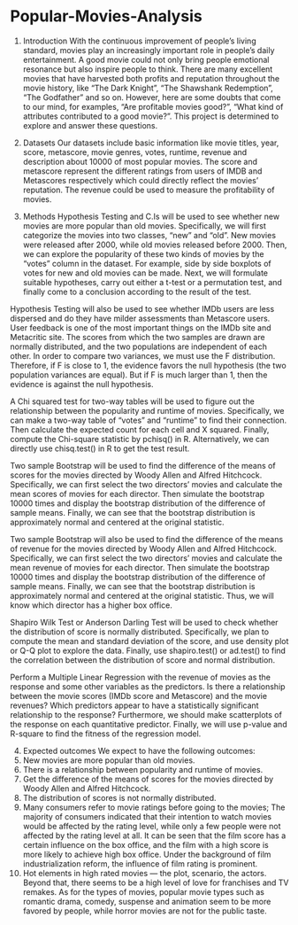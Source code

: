 # Popular-Movies-Analysis

1. Introduction
With the continuous improvement of people’s living standard, movies play an increasingly important role in people’s daily entertainment. A good movie could not only bring people emotional resonance but also inspire people to think. There are many excellent movies that have harvested both profits and reputation throughout the movie history, like “The Dark Knight”, “The Shawshank Redemption”, “The Godfather” and so on. However, here are some doubts that come to our mind, for examples, “Are profitable movies good?”, “What kind of attributes contributed to a good movie?”. This project is determined to explore and answer these questions.

2. Datasets
Our datasets include basic information like movie titles, year, score, metascore, movie genres, votes, runtime, revenue and description about 10000 of most popular movies. The score and metascore represent the different ratings from users of IMDB and Metascores respectively which could directly reflect the movies’ reputation. The revenue could be used to measure the profitability of movies.

3. Methods
Hypothesis Testing and C.Is will be used to see whether new movies are more popular than old movies. Specifically, we will first categorize the movies into two classes, “new” and “old”. New movies were released after 2000, while old movies released before 2000. Then, we can explore the popularity of these two kinds of movies by the “votes” column in the dataset. For example, side by side boxplots of votes for new and old movies can be made. Next, we will formulate suitable hypotheses, carry out either a t-test or a permutation test, and finally come to a conclusion according to the result of the test.

Hypothesis Testing will also be used to see whether IMDb users are less dispersed and do they have milder assessments than Metascore users. User feedback is one of the most important things on the IMDb site and Metacritic site. The scores from which the two samples are drawn are normally distributed, and the two populations are independent of each other. In order to compare two variances, we must use the F distribution. Therefore, if F is close to 1, the evidence favors the null hypothesis (the two population variances are equal). But if F is much larger than 1, then the evidence is against the null hypothesis.

A Chi squared test for two-way tables will be used to figure out the relationship between the popularity and runtime of movies. Specifically, we can make a two-way table of “votes” and “runtime” to find their connection. Then calculate the expected count for each cell and X squared. Finally, compute the Chi-square statistic by pchisq() in R. Alternatively, we can directly use chisq.test() in R to get the test result.

Two sample Bootstrap will be used to find the difference of the means of scores for the movies directed by Woody Allen and Alfred Hitchcock. Specifically, we can first select the two directors’ movies and calculate the mean scores of movies for each director. Then simulate the bootstrap 10000 times and display the bootstrap distribution of the difference of sample means. Finally, we can see that the bootstrap distribution is approximately normal and centered at the original statistic.

Two sample Bootstrap will also be used to find the difference of the means of revenue for the movies directed by Woody Allen and Alfred Hitchcock. Specifically, we can first select the two directors’ movies and calculate the mean revenue of movies for each director. Then simulate the bootstrap 10000 times and display the bootstrap distribution of the difference of sample means. Finally, we can see that the bootstrap distribution is approximately normal and centered at the original statistic. Thus, we will know which director has a higher box office.

Shapiro Wilk Test or Anderson Darling Test will be used to check whether the distribution of score is normally distributed. Specifically, we plan to compute the mean and standard deviation of the score, and use density plot or Q-Q plot to explore the data. Finally, use shapiro.test() or ad.test() to find the correlation between the distribution of score and normal distribution.

Perform a Multiple Linear Regression with the revenue of movies as the response and some other variables as the predictors. Is there a relationship between the movie scores (IMDb score and Metascore) and the movie revenues? Which predictors appear to have a statistically significant relationship to the response? Furthermore, we should make scatterplots of the response on each quantitative predictor. Finally, we will use p-value and R-square to find the fitness of the regression model.

4. Expected outcomes
We expect to have the following outcomes:
1. New movies are more popular than old movies.
2. There is a relationship between popularity and runtime of movies.
3. Get the difference of the means of scores for the movies directed by Woody Allen and Alfred Hitchcock.
4. The distribution of scores is not normally distributed.
5. Many consumers refer to movie ratings before going to the movies; The majority of consumers indicated that their intention to watch movies would be affected by the rating level, while only a few people were not affected by the rating level at all. It can be seen that the film score has a certain influence on the box office, and the film with a high score is more likely to achieve high box office. Under the background of film industrialization reform, the influence of film rating is prominent.
6. Hot elements in high rated movies — the plot, scenario, the actors. Beyond that, there seems to be a high level of love for franchises and TV remakes. As for the types of movies, popular movie types such as romantic drama, comedy, suspense and animation seem to be more favored by people, while horror movies are not for the public taste.
